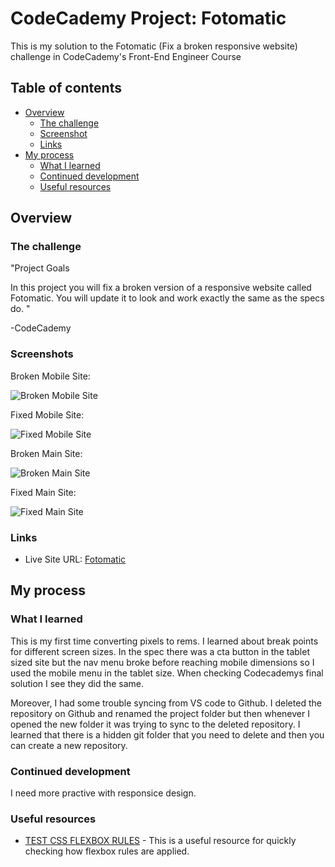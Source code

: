 # CodeCademy Project: Fotomatic

This is my solution to the Fotomatic (Fix a broken responsive website) challenge in CodeCademy's Front-End Engineer Course

## Table of contents

- [Overview](#overview)
  - [The challenge](#the-challenge)
  - [Screenshot](#screenshot)
  - [Links](#links)
- [My process](#my-process)
  - [What I learned](#what-i-learned)
  - [Continued development](#continued-development)
  - [Useful resources](#useful-resources)

## Overview

### The challenge

"Project Goals

In this project you will fix a broken version of a responsive website called Fotomatic. You will update it to look and work exactly the same as the specs do. "

-CodeCademy

### Screenshots

Broken Mobile Site:

![Broken Mobile Site](resources/images/broken-mobile.png)

Fixed Mobile Site:

![Fixed Mobile Site](resources/images/finished-mobile.png)

Broken Main Site:

![Broken Main Site](resources/images/main-broken.png)

Fixed Main Site:

![Fixed Main Site](resources/images/finished-full-page.png)

### Links

- Live Site URL: [Fotomatic](https://andyferrie.github.io/Fotomatic/)

## My process

### What I learned

This is my first time converting pixels to rems. I learned about break points for different screen sizes. In the spec there was a cta button in the tablet sized site but the nav menu broke before reaching mobile dimensions so I used the mobile menu in the tablet size. When checking Codecademys final solution I see they did the same.

Moreover, I had some trouble syncing from VS code to Github. I deleted the repository on Github and renamed the project folder but then whenever I opened the new folder it was trying to sync to the deleted repository. I learned that there is a hidden git folder that you need to delete and then you can create a new repository.

### Continued development

I need more practive with responsice design.

### Useful resources

- [TEST CSS FLEXBOX RULES](https://flexbox.help/) - This is a useful resource for quickly checking how flexbox rules are applied.